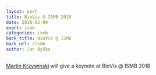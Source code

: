 ```yaml
---
layout: post
title: BioVis @ ISMB 2018
date: 2018-02-09
event: ismb
categories: ismb
back_title: BioVis @ ISMB
back_url: /ismb
author: Jan Byška
---
```


<a href="http://mkweb.bcgsc.ca/">Martin Krzywinski</a> will give a keynote at BioVis @ ISMB 2018
